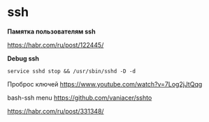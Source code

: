 ssh
========================

**Памятка пользователям ssh**

<https://habr.com/ru/post/122445/>

**Debug ssh**

`service sshd stop && /usr/sbin/sshd -D -d`

Проброс ключей
https://www.youtube.com/watch?v=7Log2jJtQqg

bash-ssh menu
https://github.com/vaniacer/sshto


https://habr.com/ru/post/331348/